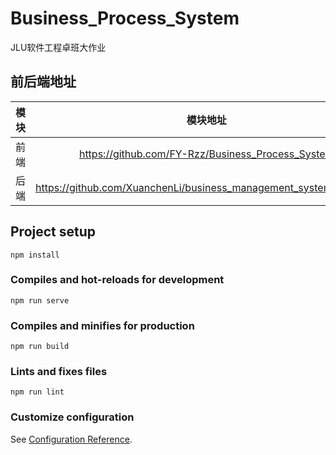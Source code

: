 # Business_Process_System
JLU软件工程卓班大作业

## 前后端地址

| 模块 |                           模块地址                           |
| :--: | :----------------------------------------------------------: |
| 前端 |    https://github.com/FY-Rzz/Business_Process_System         |
| 后端 | https://github.com/XuanchenLi/business_management_system_backend |

## Project setup
```
npm install
```

### Compiles and hot-reloads for development
```
npm run serve
```

### Compiles and minifies for production
```
npm run build
```

### Lints and fixes files
```
npm run lint
```

### Customize configuration
See [Configuration Reference](https://cli.vuejs.org/config/).



